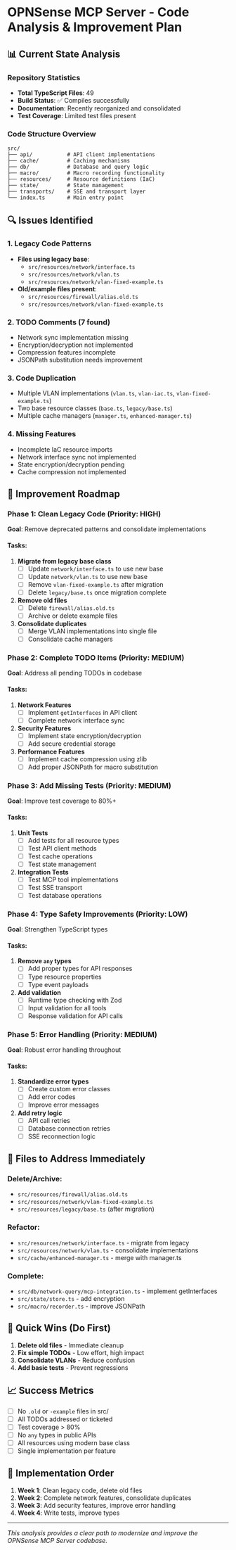 # OPNSense MCP Server - Code Analysis & Improvement Plan

## 📊 Current State Analysis

### Repository Statistics
- **Total TypeScript Files**: 49
- **Build Status**: ✅ Compiles successfully
- **Documentation**: Recently reorganized and consolidated
- **Test Coverage**: Limited test files present

### Code Structure Overview
```
src/
├── api/           # API client implementations
├── cache/         # Caching mechanisms
├── db/            # Database and query logic
├── macro/         # Macro recording functionality
├── resources/     # Resource definitions (IaC)
├── state/         # State management
├── transports/    # SSE and transport layer
└── index.ts       # Main entry point
```

## 🔍 Issues Identified

### 1. Legacy Code Patterns
- **Files using legacy base**: 
  - `src/resources/network/interface.ts`
  - `src/resources/network/vlan.ts`
  - `src/resources/network/vlan-fixed-example.ts`
- **Old/example files present**:
  - `src/resources/firewall/alias.old.ts`
  - `src/resources/network/vlan-fixed-example.ts`

### 2. TODO Comments (7 found)
- Network sync implementation missing
- Encryption/decryption not implemented
- Compression features incomplete
- JSONPath substitution needs improvement

### 3. Code Duplication
- Multiple VLAN implementations (`vlan.ts`, `vlan-iac.ts`, `vlan-fixed-example.ts`)
- Two base resource classes (`base.ts`, `legacy/base.ts`)
- Multiple cache managers (`manager.ts`, `enhanced-manager.ts`)

### 4. Missing Features
- Incomplete IaC resource imports
- Network interface sync not implemented
- State encryption/decryption pending
- Cache compression not implemented

## 🎯 Improvement Roadmap

### Phase 1: Clean Legacy Code (Priority: HIGH)
**Goal**: Remove deprecated patterns and consolidate implementations

#### Tasks:
1. **Migrate from legacy base class**
   - [ ] Update `network/interface.ts` to use new base
   - [ ] Update `network/vlan.ts` to use new base
   - [ ] Remove `vlan-fixed-example.ts` after migration
   - [ ] Delete `legacy/base.ts` once migration complete

2. **Remove old files**
   - [ ] Delete `firewall/alias.old.ts`
   - [ ] Archive or delete example files

3. **Consolidate duplicates**
   - [ ] Merge VLAN implementations into single file
   - [ ] Consolidate cache managers

### Phase 2: Complete TODO Items (Priority: MEDIUM)
**Goal**: Address all pending TODOs in codebase

#### Tasks:
1. **Network Features**
   - [ ] Implement `getInterfaces` in API client
   - [ ] Complete network interface sync

2. **Security Features**
   - [ ] Implement state encryption/decryption
   - [ ] Add secure credential storage

3. **Performance Features**
   - [ ] Implement cache compression using zlib
   - [ ] Add proper JSONPath for macro substitution

### Phase 3: Add Missing Tests (Priority: MEDIUM)
**Goal**: Improve test coverage to 80%+

#### Tasks:
1. **Unit Tests**
   - [ ] Add tests for all resource types
   - [ ] Test API client methods
   - [ ] Test cache operations
   - [ ] Test state management

2. **Integration Tests**
   - [ ] Test MCP tool implementations
   - [ ] Test SSE transport
   - [ ] Test database operations

### Phase 4: Type Safety Improvements (Priority: LOW)
**Goal**: Strengthen TypeScript types

#### Tasks:
1. **Remove `any` types**
   - [ ] Add proper types for API responses
   - [ ] Type resource properties
   - [ ] Type event payloads

2. **Add validation**
   - [ ] Runtime type checking with Zod
   - [ ] Input validation for all tools
   - [ ] Response validation for API calls

### Phase 5: Error Handling (Priority: MEDIUM)
**Goal**: Robust error handling throughout

#### Tasks:
1. **Standardize error types**
   - [ ] Create custom error classes
   - [ ] Add error codes
   - [ ] Improve error messages

2. **Add retry logic**
   - [ ] API call retries
   - [ ] Database connection retries
   - [ ] SSE reconnection logic

## 📁 Files to Address Immediately

### Delete/Archive:
- `src/resources/firewall/alias.old.ts`
- `src/resources/network/vlan-fixed-example.ts`
- `src/resources/legacy/base.ts` (after migration)

### Refactor:
- `src/resources/network/interface.ts` - migrate from legacy
- `src/resources/network/vlan.ts` - consolidate implementations
- `src/cache/enhanced-manager.ts` - merge with manager.ts

### Complete:
- `src/db/network-query/mcp-integration.ts` - implement getInterfaces
- `src/state/store.ts` - add encryption
- `src/macro/recorder.ts` - improve JSONPath

## 🚀 Quick Wins (Do First)

1. **Delete old files** - Immediate cleanup
2. **Fix simple TODOs** - Low effort, high impact
3. **Consolidate VLANs** - Reduce confusion
4. **Add basic tests** - Prevent regressions

## 📈 Success Metrics

- [ ] No `.old` or `-example` files in src/
- [ ] All TODOs addressed or ticketed
- [ ] Test coverage > 80%
- [ ] No `any` types in public APIs
- [ ] All resources using modern base class
- [ ] Single implementation per feature

## 🔧 Implementation Order

1. **Week 1**: Clean legacy code, delete old files
2. **Week 2**: Complete network features, consolidate duplicates
3. **Week 3**: Add security features, improve error handling
4. **Week 4**: Write tests, improve types

---

*This analysis provides a clear path to modernize and improve the OPNSense MCP Server codebase.*